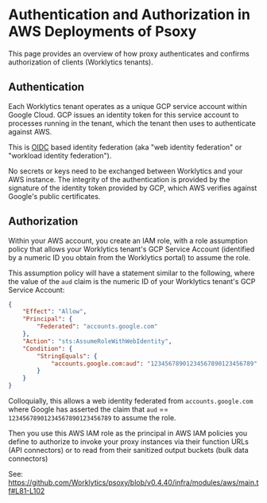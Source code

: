 # Authentication and Authorization in AWS Deployments of Psoxy

This page provides an overview of how proxy authenticates and confirms authorization of clients
(Worklytics tenants).

## Authentication

Each Worklytics tenant operates as a unique GCP service account within Google Cloud. GCP issues an
identity token for this service account to processes running in the tenant, which the tenant then
uses to authenticate against AWS.

This is [OIDC](https://docs.aws.amazon.com/IAM/latest/UserGuide/id_roles_providers_oidc.html) based
identity federation (aka "web identity federation" or "workload identity federation").

No secrets or keys need to be exchanged between Worklytics and your AWS instance. The integrity of
the authentication is provided by the signature of the identity token provided by GCP, which AWS
verifies against Google's public certificates.

## Authorization

Within your AWS account, you create an IAM role, with a role assumption policy that allows your
Worklytics tenant's GCP Service Account (identified by a numeric ID you obtain from the Worklytics
portal) to assume the role.

This assumption policy will have a statement similar to the following, where the value of the `aud`
claim is the numeric ID of your Worklytics tenant's GCP Service Account:

```json
{
	"Effect": "Allow",
	"Principal": {
		"Federated": "accounts.google.com"
	},
	"Action": "sts:AssumeRoleWithWebIdentity",
	"Condition": {
		"StringEquals": {
			"accounts.google.com:aud": "12345678901234567890123456789"
		}
	}
}
```

Colloquially, this allows a web identity federated from `accounts.google.com` where Google has
asserted the claim that `aud` == `12345678901234567890123456789` to assume the role.

Then you use this AWS IAM role as the principal in AWS IAM policies you define to authorize to
invoke your proxy instances via their function URLs (API connectors) or to read from their sanitized
output buckets (bulk data connectors)

See: https://github.com/Worklytics/psoxy/blob/v0.4.40/infra/modules/aws/main.tf#L81-L102
